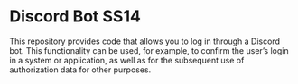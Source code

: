 # Discord Bot SS14

This repository provides code that allows you to log in through a Discord bot. This functionality can be used, for example, to confirm the user’s login in a system or application, as well as for the subsequent use of authorization data for other purposes.
